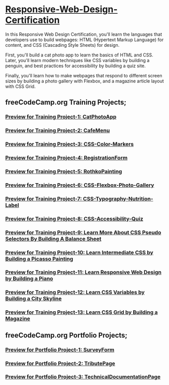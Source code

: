 # [Responsive-Web-Design-Certification](https://www.freecodecamp.org/learn/2022/responsive-web-design/)

In this Responsive Web Design Certification, you'll learn the languages that developers use to build webpages: HTML (Hypertext Markup Language) for content, and CSS (Cascading Style Sheets) for design.

First, you'll build a cat photo app to learn the basics of HTML and CSS. Later, you'll learn modern techniques like CSS variables by building a penguin, and best practices for accessibility by building a quiz site.

Finally, you'll learn how to make webpages that respond to different screen sizes by building a photo gallery with Flexbox, and a magazine article layout with CSS Grid.

## freeCodeCamp.org Training Projects;
### [Preview for Training Project-1: CatPhotoApp](https://htmlpreview.github.io/?https://github.com/selimbiber/Responsive-Web-Design-Course/blob/main/CatPhotoApp.html)
### [Preview for Training Project-2: CafeMenu](https://htmlpreview.github.io/?https://github.com/selimbiber/Responsive-Web-Design-Course/blob/main/CafeMenu/CafeMenu.html)
### [Preview for Training Project-3: CSS-Color-Markers](https://htmlpreview.github.io/?https://github.com/selimbiber/Responsive-Web-Design-Course/blob/main/CSSColorMarkers/index.html)
### [Preview for Training Project-4: RegistrationForm](https://htmlpreview.github.io/?https://github.com/selimbiber/Responsive-Web-Design-Certification/blob/main/RegistrationForm/index.html)
### [Preview for Training Project-5: RothkoPainting](https://htmlpreview.github.io/?https://github.com/selimbiber/Responsive-Web-Design-Certification/blob/main/RothkoPainting/index.html)
### [Preview for Training Project-6: CSS-Flexbox-Photo-Gallery](https://htmlpreview.github.io/?https://github.com/selimbiber/Responsive-Web-Design-Certification/blob/main/CSS-Flexbox-Photo-Gallery/index.html)
### [Preview for Training Project-7: CSS-Typography-Nutrition-Label](https://htmlpreview.github.io/?https://github.com/selimbiber/Responsive-Web-Design-Certification/blob/main/CSS-Typography-Nutrition-Label/index.html)
### [Preview for Training Project-8: CSS-Accessibility-Quiz](https://htmlpreview.github.io/?https://github.com/selimbiber/Responsive-Web-Design-Certification/blob/main/CSS-Accessibility-Quiz/index.html)
### [Preview for Training Project-9: Learn More About CSS Pseudo Selectors By Building A Balance Sheet](https://htmlpreview.github.io/?https://github.com/selimbiber/Responsive-Web-Design-Certification/blob/main/BalanceSheet/index.html)
### [Preview for Training Project-10: Learn Intermediate CSS by Building a Picasso Painting](https://htmlpreview.github.io/?https://github.com/selimbiber/Responsive-Web-Design-Certification/blob/main/PicassoPainting/index.html)
### [Preview for Training Project-11: Learn Responsive Web Design by Building a Piano](https://htmlpreview.github.io/?https://github.com/selimbiber/Responsive-Web-Design-Certification/blob/main/Piano/index.html)
### [Preview for Training Project-12: Learn CSS Variables by Building a City Skyline](https://htmlpreview.github.io/?https://github.com/selimbiber/Responsive-Web-Design-Certification/blob/main/CSS-Variables-City-Skyline/index.html)
### [Preview for Training Project-13: Learn CSS Grid by Building a Magazine](https://htmlpreview.github.io/?https://github.com/selimbiber/Responsive-Web-Design-Certification/blob/main/CSS-Grid-Magazine/index.html)

## freeCodeCamp.org Portfolio Projects;
### [Preview for Portfolio Project-1: SurveyForm](https://htmlpreview.github.io/?https://github.com/selimbiber/Responsive-Web-Design-Certification/blob/main/SurveyForm/index.html)
### [Preview for Portfolio Project-2: TributePage](https://htmlpreview.github.io/?https://github.com/selimbiber/Responsive-Web-Design-Certification/blob/main/TributePage/index.html)
### [Preview for Portfolio Project-3: TechnicalDocumentationPage](https://htmlpreview.github.io/?https://github.com/selimbiber/Responsive-Web-Design-Certification/blob/main/TechnicalDocumentationPage/index.html#SQL_(Structured_Query_Language)_nedir?)
